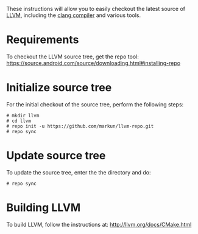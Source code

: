 These instructions will allow you to easily checkout the latest source of [LLVM](http://llvm.org/), including the [clang compiler](http://clang.llvm.org/) and various tools.

# Requirements

To checkout the LLVM source tree, get the repo tool: https://source.android.com/source/downloading.html#installing-repo

# Initialize source tree

For the initial checkout of the source tree, perform the following steps:

```
# mkdir llvm
# cd llvm
# repo init -u https://github.com/markun/llvm-repo.git
# repo sync
```

# Update source tree

To update the source tree, enter the the directory and do:

```
# repo sync
```

# Building LLVM

To build LLVM, follow the instructions at: http://llvm.org/docs/CMake.html
